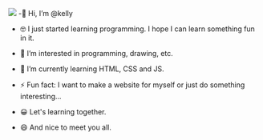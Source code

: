 ![](https://komarev.com/ghpvc/?username=your-github-Kelly-Ls)
-👋 Hi, I’m @kelly
- 🤓 I just started learning programming.
I hope I can learn something fun in it.
- 👀 I’m interested in programming, drawing, etc.
- 🌱 I’m currently learning HTML, CSS and JS.
- ⚡ Fun fact: I want to make a website for myself or just do something interesting...
- 😀 Let's learning together.

- 😄 And nice to meet you all.
<!---
liuwawaa/liuwawaa is a ✨ special ✨ repository because its `README.md` (this file) appears on your GitHub profile.
You can click the Preview link to take a look at your changes.
--->
